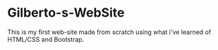 # Gilberto-s-WebSite

This is my first web-site made from scratch using what i've learned of HTML/CSS and Bootstrap.

